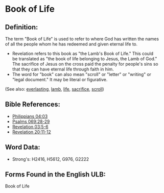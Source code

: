 # Book of Life

## Definition:

The term "Book of Life" is used to refer to where God has written the names of all the people whom he has redeemed and given eternal life to.

* Revelation refers to this book as "the Lamb's Book of Life." This could be translated as "the book of life belonging to Jesus, the Lamb of God." The sacrifice of Jesus on the cross paid the penalty for people's sins so that they can have eternal life through faith in him.
* The word for "book" can also mean "scroll" or "letter" or "writing" or "legal document." It may be literal or figurative.

(See also: [everlasting](../kt/eternity.md), [lamb](../kt/lamb.md), [life](../kt/life.md), [sacrifice](../other/sacrifice.md), [scroll](../other/scroll.md))

## Bible References:

* [Philippians 04:03](rc://en/tn/help/php/04/03)
* [Psalms 069:28-29](rc://en/tn/help/psa/069/028)
* [Revelation 03:5-6](rc://en/tn/help/rev/03/05)
* [Revelation 20:11-12](rc://en/tn/help/rev/20/11)

## Word Data:

* Strong's: H2416, H5612, G976, G2222

## Forms Found in the English ULB:

Book of Life
